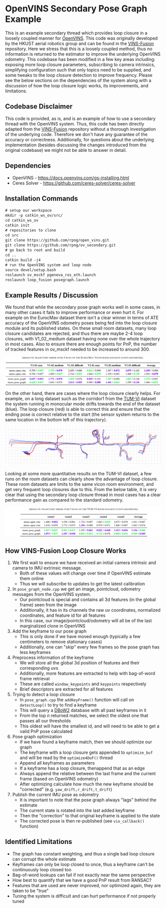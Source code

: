 
# OpenVINS Secondary Pose Graph Example


This is an example secondary thread which provides loop closure in a loosely coupled manner for [OpenVINS](https://github.com/rpng/open_vins).
This code was originally developed by the HKUST aerial robotics group and can be found in the [VINS-Fusion](https://github.com/HKUST-Aerial-Robotics/VINS-Fusion) repository.
Here we stress that this is a loosely coupled method, thus no information is returned to the estimator to improve the underlying OpenVINS odometry.
This codebase has been modified in a few key areas including: exposing more loop closure parameters, subscribing to camera intrinsics, simplifying configuration such that only topics need to be supplied, and some tweaks to the loop closure detection to improve frequency.
Please see the below sections on the dependencies of the system along with a discussion of how the loop closure logic works, its improvements, and limitations.



## Codebase Disclaimer

This code is provided, as is, and is an example of how to use a secondary thread with the OpenVINS system.
Thus, this code has been directly adapted from the [VINS-Fusion](https://github.com/HKUST-Aerial-Robotics/VINS-Fusion) repository without a thorough investigation of the underlying code.
Therefore we don't have any guarantee of the accuracy or correctness.
Additionally, for questions about the underlying implementation (besides discussing the changes introduced from the original codebase) we might not be able to answer in detail.



## Dependencies

* OpenVINS - https://docs.openvins.com/gs-installing.html
* Ceres Solver - https://github.com/ceres-solver/ceres-solver



## Installation Commands


```
# setup our workspace
mkdir -p catkin_ws_ov/src/
cd catkin_ws_ov
catkin init
# repositories to clone
cd src
git clone https://github.com/rpng/open_vins.git
git clone https://github.com/rpng/ov_secondary.git
# go back to root and build
cd ..
catkin build -j4
# run the OpenVINS system and loop node
source devel/setup.bash
roslaunch ov_msckf pgeneva_ros_eth.launch
roslaunch loop_fusion posegraph.launch
```



## Example Results / Discussion

We found that while the secondary pose graph works well in some cases, in many other cases it fails to improve performance or even hurt it.
For example on the EurocMav dataset there isn't a clear winner in terms of ATE accuracy of the OpenVINS odometry poses being fed into the loop closure module and its published states.
On these small room datasets, many loop closure candidates are rejected, and thus there are maybe 2-4 loop closures, with V1\_02\_medium dataset having none over the whole trajectory in most cases.
Also to ensure there are enough points for PnP, the number of tracked features in ov\_msckf needed to be increased to around 300.

![ate eth example](data/ate_eth.png)


On the other hand, there are cases where the loop closure clearly helps.
For example, on a long dataset such as the corridor1 from the [TUM-VI](https://vision.in.tum.de/data/datasets/visual-inertial-dataset) dataset the system running in monocular mode drifts towards the end of the dataset (blue).
The loop closure (red) is able to correct this and ensure that the ending pose is correct relative to the start (the sensor system returns to the same location in the bottom left of this trajectory).

![tum example](data/tum_example.png)


Looking at some more quantitative results on the TUM-VI dataset, a few runs on the room datasets can clearly show the advantage of loop closure.
These room datasets are limits to the same vicon room environment, and get very frequent loop closures due to this.
From the below table, it is very clear that using the secondary loop closure thread in most cases has a clear performance gain as compared to the standard odometry.

![ate tumvi example](data/ate_tumvi.png)



## How VINS-Fusion Loop Closure Works


1. We first wait to ensure we have received an initial camera intrinsic and camera to IMU extrinsic message.
	- Both of these values will change over time if OpenVINS estimate them online
	- Thus we will subscribe to updates to get the latest calibration
2. In `pose_graph_node.cpp` we get an image, pointcloud, odometry messages from the OpenVINS system.
	- Our pointcloud is special and contains all 3d features (in the global frame) seen from the image
	- Additionally, it has in its channels the raw uv coordinates, normalized coordinates, and feature id for all features
	- In this case, our image/pointcloud/odometry will all be of the last marginalized clone in OpenVINS
3. Add the keyframe to our pose graph
	- This is only done if we have moved enough (typically a few centimeters to remove stationary cases)
	- Additionally, one can "skip" every few frames so the pose graph has less keyframes
4. Preprocess information of the keyframe
	- We will store all the global 3d position of features and their corresponding uvs
	- Additionally, more features are extracted to help with bag-of-word frame retrieval
	- These are called `window_keypoints` and `keypoints` respectively
	- Brief descriptors are extracted for all features
5. Trying to detect a loop closure
	- In `pose_graph.cpp` the `addKeyFrame()` function will call on `detectLoop()` to try to find a keyframe
	- This will query a [DBoW2](https://github.com/dorian3d/DBoW2) database with all past keyframes in it
	- From the top *n* returned matches, we select the oldest one that passes all our thresholds
	- This oldest will have the smallest id, and will need to be able to get a valid PnP pose calculated
6. Pose graph optimization
	- If we have found a keyframe match, then we should optimize our graph
	- The keyframe with a loop closure gets appended to `optimize_buf` and will be read by the `optimize4DoF()` thread
	- Append all keyframes as parameters
	- If a keyframe has a loop closure, thenappend that as an edge
	- Always append the relative between the last frame and the current frame (based on OpenVINS odometry)
	- After optimizing calculate how much the new keyframe should be "corrected" (e.g. `yaw_drift,r_drift,t_drift`)
7. Publish the current IMU pose as odometry
	- It is important to note that the pose graph always "lags" behind the estimate
	- The current state is rotated into the last added keyframe
	- Then the "correction" to that original keyframe is applied to the state
	- The corrected pose is then re-published (see `vio_callback()` function)



## Identified Limitations

* The graph has constant weighting, and thus a single bad loop closure can corrupt the whole estimate
* Keyframes can only be loop closed to once, thus a keyframe can't be continuously loop closed too
* Bag-of-word lookups can fail if not exactly near the same perspective
* How best to quantify that we have a good PnP result from RANSAC?
* Features that are used are never improved, nor optimized again, they are taken to be "true"
* Tuning the system is difficult and can hurt performance if not properly tuned


